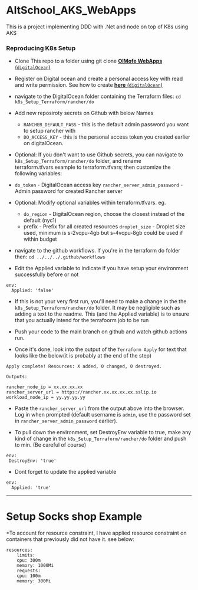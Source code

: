 # AltSchool_AKS_WebApps
This is a project implementing DDD with .Net and node on top of K8s using AKS

### Reproducing K8s Setup
- Clone This repo to a folder using git clone [**OlMofe WebApps** (`digitalOcean`)](https://github.com/rancher/quickstart)

- Register on Digital ocean and create a personal access key with read and write permission.
See how to create [**here** (`digitalOcean`)](https://docs.digitalocean.com/reference/api/create-personal-access-token/)

- navigate to the DigitalOcean folder containing the Terraform files: `cd k8s_Setup_Terraform/rancher/do`

- Add new reposiroty secrets on Github with below Names
    - `RANCHER_DEFAULT_PASS` - this is the default admin password you want to setup rancher with
    - `DO_ACCESS_KEY` - this is the personal access token you created earlier on digitalOcean.
- Optional: If you don't want  to use Github secrets, you can navigate to `k8s_Setup_Terraform/rancher/do` folder, and rename terraform.tfvars.example to terraform.tfvars; then customize the following variables:

- `do_token` - DigitalOcean access key
`rancher_server_admin_password` - Admin password for created Rancher server

- Optional: Modify optional variables within terraform.tfvars. eg.

    - `do_region` - DigitalOcean region, choose the closest instead of the default (nyc1)
    - prefix - Prefix for all created resources
`droplet_size` - Droplet size used, minimum is s-2vcpu-4gb but s-4vcpu-8gb could be used if within budget

- navigate to the github workflows. If you're in the terraform do folder then: `cd ../../../.github/workflows`
- Edit the Applied variable to indicate if you have setup your environment successfully before or not

```
env:
  Applied: 'false'
```
- If this is not your very first run, you'll need to make a change in the the `k8s_Setup_Terraform/rancher/do` folder.
It may be negligible such as adding a text to the readme.
This (and the Applied variable) is to ensure that you actually intend for the terrafoorm job to be run

- Push your code to the main branch on github and watch github actions run.
- Once it's done, look into the output of the `Terraform Apply` for text that looks like the
below(it is probably at the end of the step)

```
Apply complete! Resources: X added, 0 changed, 0 destroyed.

Outputs:

rancher_node_ip = xx.xx.xx.xx
rancher_server_url = https://rancher.xx.xx.xx.xx.sslip.io
workload_node_ip = yy.yy.yy.yy
```

- Paste the `rancher_server_url` from the output above into the browser. Log in when prompted (default username is `admin`, use the password set in `rancher_server_admin_password` earlier).


- To pull down the environment, set DestroyEnv variable to true, make any kind of change in the `k8s_Setup_Terraform/rancher/do` folder and push to min. (Be careful of course)
```
env:
 DestroyEnv: 'true'
```
- Dont forget to update the applied variable

```
env:
  Applied: 'true'
```

---
# Setup Socks shop Example
*To account for resource constraint, I have applied resource constraint on containers that previously did not have it. see below:
```
resources:
    limits:
    cpu: 300m
    memory: 1000Mi
    requests:
    cpu: 100m
    memory: 300Mi
```

